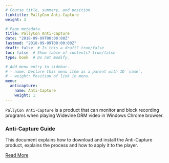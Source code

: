 ```yaml
---
# Course title, summary, and position.
linktitle: PallyCon Anti-Capture
weight: 3

# Page metadata.
title: PallyCon Anti-Capture
date: "2018-09-09T00:00:00Z"
lastmod: "2018-09-09T00:00:00Z"
draft: false  # Is this a draft? true/false
toc: false  # Show table of contents? true/false
type: book  # Do not modify.

# Add menu entry to sidebar.
# - name: Declare this menu item as a parent with ID `name`.
# - weight: Position of link in menu.
menu:
  anticapture:
    name: Anti-Capture
    weight: 1
---
```


`PallyCon Anti-Capture` is a product that can monitor and block recording programs when playing Widevine DRM video in Windows Chrome browser.

<div class="row">
  <div class="col-sm-6">
    <div class="card">
      <div class="card-body">
        <h3 class="card-title">Anti-Capture Guide</h3>
        <p class="card-text">This document explains how to download and install the Anti-Capture product, explains the process and how to apply it to the player.</p>
        <a href="./anticapture-guide" class="btn btn-primary">Read More</a>
      </div>
    </div>
  </div>
</div>
